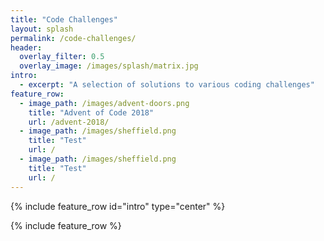 ```yaml
---
title: "Code Challenges"
layout: splash
permalink: /code-challenges/
header: 
  overlay_filter: 0.5
  overlay_image: /images/splash/matrix.jpg
intro: 
  - excerpt: "A selection of solutions to various coding challenges"
feature_row:
  - image_path: /images/advent-doors.png
    title: "Advent of Code 2018"
    url: /advent-2018/
  - image_path: /images/sheffield.png
    title: "Test"
    url: /
  - image_path: /images/sheffield.png
    title: "Test"
    url: /
---
```


{% include feature_row id="intro" type="center" %}

{% include feature_row %}
